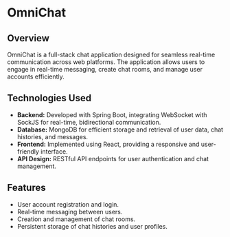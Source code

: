 # OmniChat

## Overview
OmniChat is a full-stack chat application designed for seamless real-time communication across web platforms. The application allows users to engage in real-time messaging, create chat rooms, and manage user accounts efficiently.

## Technologies Used
- **Backend:** Developed with Spring Boot, integrating WebSocket with SockJS for real-time, bidirectional communication.
- **Database:** MongoDB for efficient storage and retrieval of user data, chat histories, and messages.
- **Frontend:** Implemented using React, providing a responsive and user-friendly interface.
- **API Design:** RESTful API endpoints for user authentication and chat management.

## Features
- User account registration and login.
- Real-time messaging between users.
- Creation and management of chat rooms.
- Persistent storage of chat histories and user profiles.
